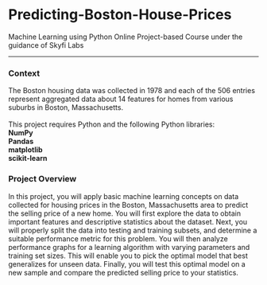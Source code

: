 # Predicting-Boston-House-Prices
Machine Learning using Python Online Project-based Course under the guidance of Skyfi Labs 
<hr>
<h3>Context</h3>
The Boston housing data was collected in 1978 and each of the 506 entries represent aggregated data about 14 features for homes from various suburbs in Boston, Massachusetts.<br>
<br>
This project requires Python and the following Python libraries:<br> 
<strong>NumPy<br>
Pandas<br>
matplotlib<br>
scikit-learn</strong>

<h3>
Project Overview</h3>
In this project, you will apply basic machine learning concepts on data collected for housing prices in the Boston, Massachusetts area to predict the selling price of a new home. You will first explore the data to obtain important features and descriptive statistics about the dataset. Next, you will properly split the data into testing and training subsets, and determine a suitable performance metric for this problem. You will then analyze performance graphs for a learning algorithm with varying parameters and training set sizes. This will enable you to pick the optimal model that best generalizes for unseen data. Finally, you will test this optimal model on a new sample and compare the predicted selling price to your statistics.<br>

